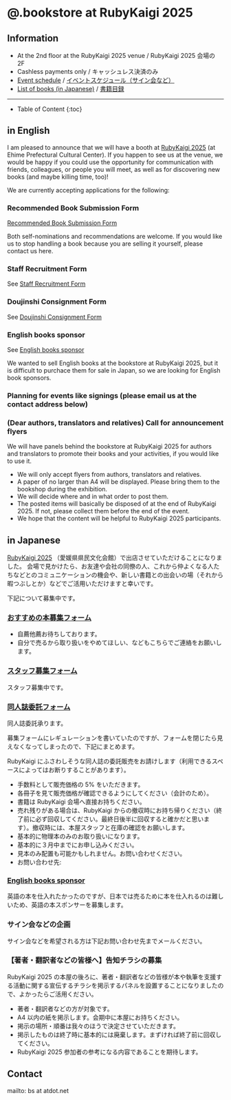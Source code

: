 # @.bookstore at RubyKaigi 2025

## Information

- At the 2nd floor at the RubyKaigi 2025 venue / RubyKaigi 2025 会場の 2F
- Cashless payments only / キャッシュレス決済のみ
- [Event schedule](https://docs.google.com/document/d/1tk03UKMPFwBmiQHxl-AoWjDKDUCET9-YPykl85yCbfI/edit?tab=t.0) / [イベントスケジュール（サイン会など）](https://docs.google.com/document/d/1tk03UKMPFwBmiQHxl-AoWjDKDUCET9-YPykl85yCbfI/edit?tab=t.0)
- [List of books (in Japanese)](https://docs.google.com/spreadsheets/d/1pUsDYE3Y3TWeY3VPmASOYZS1w-W0vcjOx9Bfebh3Xcg/edit?usp=sharing) / [書籍目録](https://docs.google.com/spreadsheets/d/1pUsDYE3Y3TWeY3VPmASOYZS1w-W0vcjOx9Bfebh3Xcg/edit?usp=sharing)

----

- Table of Content
{:toc}

## in English

I am pleased to announce that we will have a booth at [RubyKaigi 2025](https://rubykaigi.org/2025/) (at Ehime Prefectural Cultural Center). If you happen to see us at the venue, we would be happy if you could use the opportunity for communication with friends, colleagues, or people you will meet, as well as for discovering new books (and maybe killing time, too)!

We are currently accepting applications for the following:

### Recommended Book Submission Form

[Recommended Book Submission Form](https://forms.gle/zoywpf8nT3aFZg6h7)

Both self-nominations and recommendations are welcome.
If you would like us to stop handling a book because you are selling it yourself, please contact us here.

### Staff Recruitment Form

See [Staff Recruitment Form](https://forms.gle/NUXR64owierd3jrg8)

### Doujinshi Consignment Form

See [Doujinshi Consignment Form](https://forms.gle/f6BUWKFCvoqQnLvX9)

### English books sponsor

See [English books sponsor](https://docs.google.com/spreadsheets/d/1Ya9AvQoWCh_u64AQ_bFz_PjUK96xgljJAFhBXuIDgWQ/edit?usp=sharing)

We wanted to sell English books at the bookstore at RubyKaigi 2025, but it is difficult to purchace them for sale in Japan, so we are looking for English book sponsors.

### Planning for events like signings (please email us at the contact address below)

### (Dear authors, translators and relatives) Call for announcement flyers 

We will have panels behind the bookstore at RubyKaigi 2025 for authors and translators to promote their books and your activities, if you would like to use it.

* We will only accept flyers from authors, translators and relatives.
* A paper of no larger than A4 will be displayed. Please bring them to the bookshop during the exhibition.
* We will decide where and in what order to post them.
* The posted items will basically be disposed of at the end of RubyKaigi 2025. If not, please collect them before the end of the event.
* We hope that the content will be helpful to RubyKaigi 2025 participants.

## in Japanese

[RubyKaigi 2025](https://rubykaigi.org/2025/) （愛媛県県民文化会館）で出店させていただけることになりました。
会場で見かけたら、お友達や会社の同僚の人、これから仲よくなる人たちなどとのコミュニケーションの機会や、新しい書籍との出会いの場（それから暇つぶしとか）などでご活用いただけますと幸いです。

下記について募集中です。

### [おすすめの本募集フォーム](https://forms.gle/zoywpf8nT3aFZg6h7)

* 自薦他薦お待ちしております。
* 自分で売るから取り扱いをやめてほしい、などもこちらでご連絡をお願いします。

### [スタッフ募集フォーム](https://forms.gle/NUXR64owierd3jrg8)

スタッフ募集中です。

### [同人誌委託フォーム](https://forms.gle/f6BUWKFCvoqQnLvX9)

同人誌委託承ります。

募集フォームにレギュレーションを書いていたのですが、フォームを閉じたら見えなくなってしまったので、下記にまとめます。

RubyKaigi にふさわしそうな同人誌の委託販売をお請けします（利用できるスペースによってはお断りすることがあります）。
* 手数料として販売価格の 5% をいただきます。
* 各冊子を見て販売価格が確認できるようにしてください（会計のため）。
* 書籍は RubyKaigi 会場へ直接お持ちください。
* 売れ残りがある場合は、RubyKaigi からの撤収時にお持ち帰りください（終了前に必ず回収してください。最終日後半に回収すると確かだと思います）。撤収時には、本屋スタッフと在庫の確認をお願いします。
* 基本的に物理本のみのお取り扱いになります。
* 基本的に３月中までにお申し込みください。
* 見本のみ配置も可能かもしれません。お問い合わせください。
* お問い合わせ先: <bs at atdot.net>

### [English books sponsor](https://docs.google.com/spreadsheets/d/1Ya9AvQoWCh_u64AQ_bFz_PjUK96xgljJAFhBXuIDgWQ/edit?usp=sharing)

英語の本を仕入れたかったのですが、日本では売るために本を仕入れるのは難しいため、英語の本スポンサーを募集します。

### サイン会などの企画

サイン会などを希望される方は下記お問い合わせ先までメールください。

### 【著者・翻訳者などの皆様へ】告知チラシの募集

RubyKaigi 2025 の本屋の後ろに、著者・翻訳者などの皆様が本や執筆を支援する活動に関する宣伝するチラシを掲示するパネルを設置することになりましたので、よかったらご活用ください。

* 著者・翻訳者などの方が対象です。
* A4 以内の紙を掲示します。会期中に本屋にお持ちください。
* 掲示の場所・順番は我々のほうで決定させていただきます。
* 掲示したものは終了時に基本的には廃棄します。まずければ終了前に回収してください。
* RubyKaigi 2025 参加者の参考になる内容であることを期待します。

## Contact

mailto: bs at atdot.net

